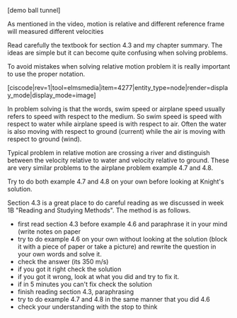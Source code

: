 
[demo ball tunnel]

As mentioned in the video, motion is relative and different reference frame will measured different velocities

Read carefully the textbook for section 4.3 and my chapter summary. The ideas are simple but it can become quite confusing when solving problems. 

To avoid mistakes when solving relative motion problem it is really important to use the proper notation. 

[ciscode|rev=1|tool=elmsmedia|item=4277|entity_type=node|render=display_mode|display_mode=image]

<lrndesign-sidenote label="Instructor Note" icon="bookmark" bg-color="#c2e5f2">
In problem solving is that the words, swim speed or airplane speed  usually refers to speed with respect to the medium. So swim speed is speed with respect to water while airplane speed is with respect to air. Often the water is also moving with respect to ground (current) while the air is moving with respect to ground (wind). 
</lrndesign-sidenote>

Typical problem in relative motion are crossing a river and distinguish between the velocity relative to water and velocity relative to ground. These are very similar problems to the airplane problem example 4.7 and 4.8. 

Try to do both example 4.7 and 4.8 on your own before looking at Knight's solution. 

Section 4.3 is a great place to do careful reading as we discussed in week 1B "Reading and Studying Methods". The method is as follows. 


* first read section 4.3 before example 4.6 and paraphrase it in your mind (write notes on paper
* try to do example 4.6 on your own without looking at the solution (block it with a piece of paper or take a picture) and rewrite the question in your own words and solve it.  
* check the answer (its 350 m/s)
* if you got it right check the solution
* if you got it wrong, look at what you did and try to fix it.
* if in 5 minutes you can't fix check the solution
* finish reading section 4.3, paraphrasing
* try to do example 4.7 and 4.8 in the same manner that you did 4.6
* check your understanding with the stop to think 